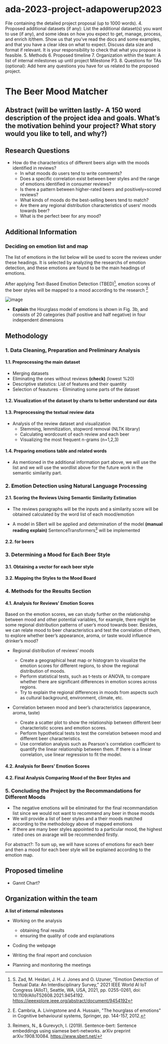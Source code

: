 # ada-2023-project-adapowerup2023

File containing the detailed project proposal (up to 1000 words).
4. Proposed additional datasets (if any): List the additional dataset(s) you want to use (if any), and some ideas on how you expect to get, manage, process, and enrich it/them. Show us that you’ve read the docs and some examples, and that you have a clear idea on what to expect. Discuss data size and format if relevant. It is your responsibility to check that what you propose is feasible.
5. Methods
6. Proposed timeline
7. Organization within the team: A list of internal milestones up until project Milestone P3.
8. Questions for TAs (optional): Add here any questions you have for us related to the proposed project.

# The Beer Mood Matcher

## Abstract (will be written lastly- A 150 word description of the project idea and goals. What’s the motivation behind your project? What story would you like to tell, and why?)

## Research Questions
- How do the characteristics of different beers align with the moods identified in reviews?
    * In what moods do users tend to write comments?
    * Does a specific correlation exist between beer styles and the range of emotions identified in consumer reviews?
    * Is there a pattern between higher-rated beers and positively=scored reviews?
    * What kinds of moods do the best-selling beers tend to match?
    * Are there any regional distribution characteristics of users’ moods towards beer?
    * What is the perfect beer for any mood?

## Additional Information
### Deciding on emotion list and map
The list of emotions in the list below will be used to score the reviews under these headings. It is selected by analyzing the researchs of emotion detection, and these emotions are found to be the main headings of emotions.

After applying Text-Based Emotion Detection (TBED)[^1], emotion scores of the beer styles will be mapped to a mood according to the research [^2]

![image](https://github.com/epfl-ada/ada-2023-project-adapowerup2023/assets/80288512/4783bb5a-33d8-48c4-ad01-cfd266eae77a)

* **Explain** the Hourglass model of emotions is shown in Fig. 3b, and consists of 20 categories (half positive and half negative) in four independent dimensions 

[^1]: S. Zad, M. Heidari, J. H. J. Jones and O. Uzuner, "Emotion Detection of Textual Data: An Interdisciplinary Survey," 2021 IEEE World AI IoT Congress (AIIoT), Seattle, WA, USA, 2021, pp. 0255-0261, 
doi: 10.1109/AIIoT52608.2021.9454192. https://ieeexplore.ieee.org/abstract/document/9454192
[^2]: E. Cambria, A. Livingstone and A. Hussain, "The hourglass of emotions" in Cognitive behavioural systems, Springer, pp. 144-157, 2012.

<!-- Polish all -->

## Methodology

### 1. Data Cleaning, Preparation and Preliminary Analysis

#### 1.1. Preprocessing the main dataset
* Merging datasets
* Eliminating the ones without reviews **(check)** (lowest %20)
* Descriptive statistics: List of features and their quantity
* Selection of feautures - Eliminating some parts of the dataset
#### 1.2. Visualization of the dataset by charts to better understand our data

#### 1.3. Preprocessing the textual review data
* Analysis of the review dataset and visualization
  - Stemming, lemmitization, stopword removal (NLTK library)
  - Calculating wordcount of each review and each beer
  - Visualizing the most frequent n-grams (n=1,2,3)

#### 1.4. Preparing emotions table and related words
- As mentioned in the additional information part above, we will use the list and we will use the wordlist above for the future work in the semantic similarity part.

### 2. Emotion Detection using Natural Language Processing 

#### 2.1. Scoring the Reviews Using Semantic Similarity Estimation

  - The reviews paragraphs will be the inputs and a similarity score will be obtained calculated by the word list of each mood/emotion
  - A model in SBert will be applied and determination of the model **(manual reading explain)**
    SentenceTransformers[^3] will be implemented

    [^3]: Reimers, N., & Gurevych, I. (2019). Sentence-bert: Sentence embeddings using siamese bert-networks. arXiv preprint arXiv:1908.10084.
    https://www.sbert.net/
#### 2.2. for beers

### 3. Determining a Mood for Each Beer Style
#### 3.1. Obtaining a vector for each beer style

#### 3.2. Mapping the Styles to the Mood Board

### 4. Methods for the Results Section

#### 4.1. Analysis for Reviews' Emotion Scores
Based on the emotion scores, we can study further on the relationship between mood and other potential variables, for example, there might be some regional distribution patterns of user’s mood towards beer. Besides, we can relate mood to beer characteristics and test the correlation of them, to explore whether beer’s appearance, aroma, or taste would influence drinker’s mood?

- Regional distribution of reviews’ moods
   - Create a geographical heat map or histogram to visualize the emotion scores for different regions, to show the regional distribution of moods. 
   - Perform statistical tests, such as t-tests or ANOVA, to compare whether there are significant differences in emotion scores across regions. 
   - Try to explain the regional differences in moods from aspects such as cultural background, environment, climate, etc.

- Correlation between mood and beer’s characteristics (appearance, aroma, taste)
   - Create a scatter plot to show the relationship between different beer characteristic scores and emotion scores.
   - Perform hypothetical tests to test the correlation between mood and different beer characteristics. 
   - Use correlation analysis such as Pearson's correlation coefficient to quantify the linear relationship between them. If there is a linear correlation, use linear regression to fit the model.

#### 4.2. Analysis for Beers' Emotion Scores

#### 4.2. Final Analysis Comparing Mood of the Beer Styles and

### 5. Concluding the Project by the Recommandations for Different Moods
   * The negative emotions will be eliminated for the final recommandation list since we would not want to recommend any beer in those moods
   * We will provide a list of beer styles and a their moods matched according to the methodology above of mapped emotions
   * If there are many beer styles appointed to a particular mood, the highest rated ones on avarage will be recommended firstly.

For abstract?:
To sum up, we will have scores of emotions for each beer and then a mood for each beer style will be explained according to the emotion map.

## Proposed timeline
* Gannt Chart?
  
## Organization within the team
**A list of internal milestones**
+ Working on the analysis
  - obtaining final results
  - ensuring the quality of code and explanations
+ Coding the webpage
+ Writing the final report and conclusion

+ Planning and monitoring the meetings
